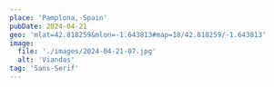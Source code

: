 ```yaml
---
place: 'Pamplona, Spain'
pubDate: 2024-04-21
geo: 'mlat=42.818259&mlon=-1.643813#map=18/42.818259/-1.643813'
image:
  file: './images/2024-04-21-07.jpg'
  alt: 'Viandas'
tag: 'Sans-Serif'
---
```

